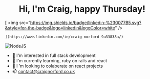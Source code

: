 <h1 align='center'>
    Hi, I'm Craig, happy Thursday!
</h1>

[
    <img src=”https://img.shields.io/badge/linkedin-%230077B5.svg?&style=for-the-badge&logo=linkedin&logoColor=white" />
    
    ](https://www.linkedin.com/in/craig-norford-9a33838a/)


<img alt="NodeJS" src="https://img.shields.io/badge/node.js-%2343853D.svg?style=for-the-badge&logo=node-dot-js&logoColor=white"/>

- :eyes:  I'm interested in full stack development
- :seedling:  I'm currently learning, ruby on rails and react
- :revolving_hearts: I 'm looking to colaberate on react projects
- :mailbox:  contact@craignorford.co.uk